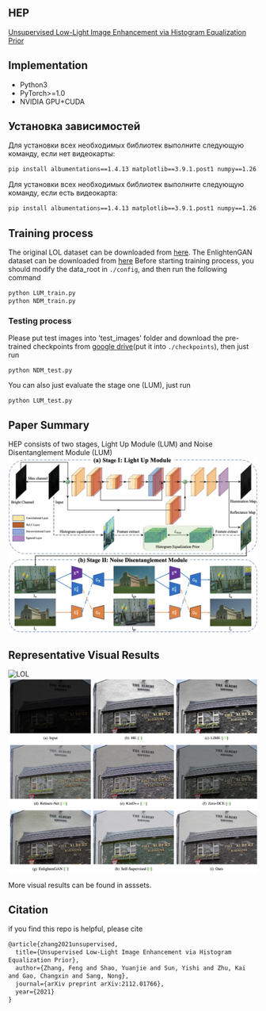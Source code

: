 ## HEP

[Unsupervised Low-Light Image Enhancement via Histogram Equalization Prior](https://arxiv.org/abs/2112.01766)

## Implementation
* Python3
* PyTorch>=1.0
* NVIDIA GPU+CUDA

## Установка зависимостей

Для установки всех необходимых библиотек выполните следующую команду, если нет видеокарты:

```bash
pip install albumentations==1.4.13 matplotlib==3.9.1.post1 numpy==1.26.4 open3d==0.18.0 opencv-python==4.10.0.84 pandas==2.2.2 pillow==10.4.0 pytorch-lightning==2.4.0 scikit-image==0.24.0 scikit-learn==1.5.1 scipy==1.11.0 torch==2.3.0+cpu torchvision==0.18.0+cpu torchmetrics==1.4.1 albucore==0.0.16 -f https://download.pytorch.org/whl/torch_stable.html matplotlib jupyterlab
```
Для установки всех необходимых библиотек выполните следующую команду, если есть видеокарта:
```bash
pip install albumentations==1.4.13 matplotlib==3.9.1.post1 numpy==1.26.4 open3d==0.18.0 opencv-python==4.10.0.84 pandas==2.2.2 pillow==10.4.0 pytorch-lightning==2.4.0 scikit-image==0.24.0 scikit-learn==1.5.1 scipy==1.11.0 torch==2.3.0+cu121 torchvision==0.18.0+cu121 torchmetrics==1.4.1 albucore==0.0.16 -f https://download.pytorch.org/whl/torch_stable.html matplotlib jupyterlab
```

## Training process

The original LOL dataset can be downloaded from [here](https://daooshee.github.io/BMVC2018website/).
The EnlightenGAN dataset can be downloaded from [here](https://drive.google.com/drive/folders/1fwqz8-RnTfxgIIkebFG2Ej3jQFsYECh0)
Before starting training process, you should modify the data_root in `./config`, and then run the following command

```shell
python LUM_train.py
python NDM_train.py
```

### Testing process

Please put test images into 'test_images' folder and download the pre-trained checkpoints from [google drive](https://drive.google.com/drive/folders/1LaeLhaFkrB7a7u5t-mVPuK81C4K1gtil?usp=sharing)(put it into `./checkpoints`), then just run

```shell
python NDM_test.py
```

You can also just evaluate the stage one (LUM), just run

```shell
python LUM_test.py
```

## Paper Summary
HEP consists of two stages, Light Up Module (LUM) and Noise Disentanglement Module (LUM)
![Main Pipeline](assets/HEP.png)

## Representative Visual Results
![LOL](assets/LOL.png)
![SCIE](assets/SCIE.png)


More visual results can be found in asssets.

## Citation
if you find this repo is helpful, please cite
```
@article{zhang2021unsupervised,
  title={Unsupervised Low-Light Image Enhancement via Histogram Equalization Prior},
  author={Zhang, Feng and Shao, Yuanjie and Sun, Yishi and Zhu, Kai and Gao, Changxin and Sang, Nong},
  journal={arXiv preprint arXiv:2112.01766},
  year={2021}
}
```
